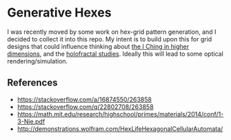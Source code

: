 # Generative Hexes

I was recently moved by some work on hex-grid pattern generation, and I decided to collect it into this repo.  My intent is to build upon this for grid designs that could influence thinking about [the I Ching in higher dimensions](http://newalexandria.org/works/i-ching/index.htm), and the [holofractal studies](https://old.reddit.com/r/holofractal/).  Ideally this will lead to some optical rendering/simulation.


## References

* https://stackoverflow.com/a/16874550/263858
* https://stackoverflow.com/q/22802708/263858
* https://math.mit.edu/research/highschool/primes/materials/2014/conf/1-3-Nie.pdf
* http://demonstrations.wolfram.com/HexLifeHexagonalCellularAutomata/
